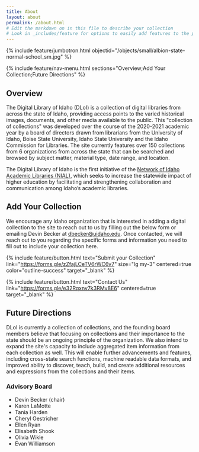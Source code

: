```yaml
---
title: About
layout: about
permalink: /about.html
# Edit the markdown on in this file to describe your collection
# Look in _includes/feature for options to easily add features to the page
---
```


{% include feature/jumbotron.html objectid="/objects/small/albion-state-normal-school_sm.jpg" %} 

{% include feature/nav-menu.html sections="Overview;Add Your Collection;Future Directions" %}

## Overview

The Digital Library of Idaho (DLoI) is a collection of digital libraries from across the state of Idaho, providing access points to the varied historical images, documents, and other media available to the public. This "collection of collections" was developed over the course of the 2020-2021 academic year by a board of directors drawn from librarians from the University of Idaho, Boise State University, Idaho State University and the Idaho Commission for Libraries. The site currently features over 150 collections from 6 organizations from across the state that can be searched and browsed by subject matter, material type, date range, and location. 

The Digital Library of Idaho is the first initiative of the [Network of Idaho Academic Libraries (NIAL)](https://idahoacademiclibraries.org/), which seeks to increase the statewide impact of higher education by facilitating and strengthening collaboration and communication among Idaho’s academic libraries.

## Add Your Collection

We encourage any Idaho organization that is interested in adding a digital collection to the site to reach out to us by filling out the below form or emailing Devin Becker at dbecker@uidaho.edu. Once contacted, we will reach out to you regarding the specific forms and information you need to fill out to include your collection here.

{% include feature/button.html text="Submit your Collection" link="https://forms.gle/zZfajLCeTV6rWC6v7" size="lg my-3" centered=true color="outline-success" target="_blank"  %}

{% include feature/button.html text="Contact Us" link="https://forms.gle/e32Rqxnv7k3RMv8E6" centered=true target="_blank" %}

## Future Directions

DLoI is currently a collection of collections, and the founding board members believe that focusing on collections and their importance to the state should be an ongoing principle of the organization. We also intend to expand the site's capacity to include aggregated item information from each collection as well. This will enable further advancements and features, including cross-state search functions, machine readable data formats, and improved ability to discover, teach, build, and create additional resources and expressions from the collections and their items. 

### Advisory Board

- Devin Becker (chair)
- Karen LaMotte
- Tania Harden
- Cheryl Oestricher
- Ellen Ryan
- Elisabeth Shook
- Olivia Wikle
- Evan Williamson
